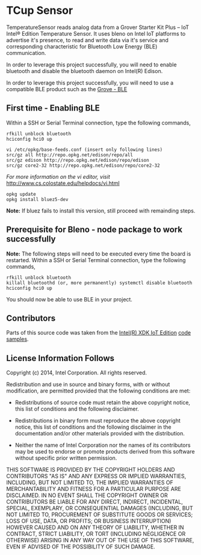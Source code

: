 TCup Sensor
===========

TemperatureSensor reads analog data from a Grover Starter Kit Plus – IoT Intel® Edition Temperature Sensor.
It uses bleno on Intel IoT platforms to advertise it's presence, to read and write data via it's service and corresponding characteristic for Bluetooth Low Energy (BLE) communication.

In order to leverage this project successfully, you will need to enable bluetooth and disable the bluetooth daemon on Intel(R) Edison. 

In order to leverage this project successfully, you will need to use a compatible BLE product such as the [Grove - BLE](http://www.seeedstudio.com/depot/Grove-BLE-p-1929.html)

First time - Enabling BLE
-------------------------

Within a SSH or Serial Terminal connection, type the following commands,
```
rfkill unblock bluetooth 
hciconfig hci0 up

vi /etc/opkg/base-feeds.conf (insert only following lines) 
src/gz all http://repo.opkg.net/edison/repo/all 
src/gz edison http://repo.opkg.net/edison/repo/edison 
src/gz core2-32 http://repo.opkg.net/edison/repo/core2-32
```
*For more information on the vi editor, visit* http://www.cs.colostate.edu/helpdocs/vi.html

```
opkg update 
opkg install bluez5-dev
```

**Note:** If bluez fails to install this version, still proceed with remainding steps.

Prerequisite for Bleno - node package to work successfully
----------------------------------------------------------

**Note:** The following steps will need to be executed every time the board is restarted.
Within a SSH or Serial Terminal connection, type the following commands,
```
rfkill unblock bluetooth 
killall bluetoothd (or, more permanently) systemctl disable bluetooth 
hciconfig hci0 up 
```

You should now be able to use BLE in your project.

Contributors
------------

Parts of this source code was taken from the [Intel(R) XDK IoT Edition](https://software.intel.com/en-us/html5/xdk-iot) [code samples](https://software.intel.com/en-us/html5/articles/iot-local-temperature-nodejs-and-html5-samples).

License Information Follows
---------------------------
Copyright (c) 2014, Intel Corporation. All rights reserved.

Redistribution and use in source and binary forms, with or without modification, 
are permitted provided that the following conditions are met:

- Redistributions of source code must retain the above copyright notice, 
  this list of conditions and the following disclaimer.

- Redistributions in binary form must reproduce the above copyright notice, 
  this list of conditions and the following disclaimer in the documentation 
  and/or other materials provided with the distribution.

- Neither the name of Intel Corporation nor the names of its contributors 
  may be used to endorse or promote products derived from this software 
  without specific prior written permission.

THIS SOFTWARE IS PROVIDED BY THE COPYRIGHT HOLDERS AND CONTRIBUTORS "AS IS" 
AND ANY EXPRESS OR IMPLIED WARRANTIES, INCLUDING, BUT NOT LIMITED TO, 
THE IMPLIED WARRANTIES OF MERCHANTABILITY AND FITNESS FOR A PARTICULAR PURPOSE 
ARE DISCLAIMED. IN NO EVENT SHALL THE COPYRIGHT OWNER OR CONTRIBUTORS BE 
LIABLE FOR ANY DIRECT, INDIRECT, INCIDENTAL, SPECIAL, EXEMPLARY, OR 
CONSEQUENTIAL DAMAGES (INCLUDING, BUT NOT LIMITED TO, PROCUREMENT OF SUBSTITUTE 
GOODS OR SERVICES; LOSS OF USE, DATA, OR PROFITS; OR BUSINESS INTERRUPTION) 
HOWEVER CAUSED AND ON ANY THEORY OF LIABILITY, WHETHER IN CONTRACT, STRICT 
LIABILITY, OR TORT (INCLUDING NEGLIGENCE OR OTHERWISE) ARISING IN ANY WAY OUT 
OF THE USE OF THIS SOFTWARE, EVEN IF ADVISED OF THE POSSIBILITY OF SUCH DAMAGE.

